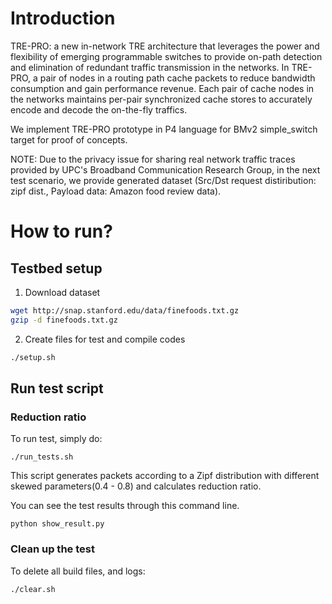 # Introduction

TRE-PRO: a new in-network TRE architecture that leverages the power and flexibility of emerging programmable switches to provide on-path detection and elimination of redundant traffic transmission in the networks. In TRE-PRO, a pair of nodes in a routing path cache packets to reduce bandwidth consumption and gain performance revenue. Each pair of cache nodes in the networks maintains per-pair synchronized cache stores to accurately encode and decode the on-the-fly traffics.

We implement TRE-PRO prototype in P4 language for BMv2 simple_switch target for proof of concepts.

NOTE: Due to the privacy issue for sharing real network traffic traces provided by UPC's Broadband Communication Research Group, in the next test scenario, we provide generated dataset (Src/Dst request distiribution: zipf dist., Payload data: Amazon food review data).
# How to run?

## Testbed setup

1. Download dataset
```bash
wget http://snap.stanford.edu/data/finefoods.txt.gz
gzip -d finefoods.txt.gz
```

2. Create files for test and compile codes
```bash
./setup.sh
```


## Run test script

### Reduction ratio

To run test, simply do:

    ./run_tests.sh


This script generates packets according to a  Zipf distribution with different skewed parameters(0.4 - 0.8) and calculates reduction ratio.

You can see the test results through this command line.

    python show_result.py


### Clean up the test

To delete all build files, and logs:

    ./clear.sh
